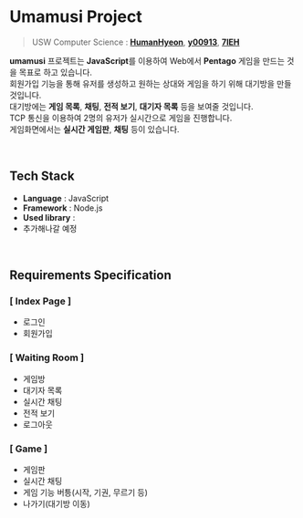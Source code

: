 #   Umamusi Project
> USW Computer Science : [**HumanHyeon**](https://github.com/HumanHyeon),  [**y00913**](https://github.com/y00913),  [**7IEH**](https://github.com/7IEH)

**umamusi** 프로젝트는 **JavaScript**를 이용하여 Web에서 **Pentago** 게임을 만드는 것을 목표로 하고 있습니다.    
회원가입 기능을 통해 유저를 생성하고 원하는 상대와 게임을 하기 위해 대기방을 만들 것입니다.   
대기방에는 **게임 목록**, **채팅**, **전적 보기**, **대기자 목록** 등을 보여줄 것입니다.    
TCP 통신을 이용하여 2명의 유저가 실시간으로 게임을 진행합니다.   
게임화면에서는 **실시간 게임판**, **채팅** 등이 있습니다.

<br/>   

## Tech Stack

 - **Language** : JavaScript
 - **Framework** : Node.js
 - **Used library** : 
 - 추가해나갈 예정

 <br/>
 
## Requirements Specification

### [ Index Page ]
 *  로그인
 *  회원가입
 
 ### [ Waiting Room ]
* 게임방
* 대기자 목록
* 실시간 채팅
* 전적 보기
* 로그아웃

### [ Game ]
* 게임판
* 실시간 채팅
* 게임 기능 버틍(시작, 기권, 무르기 등)
* 나가기(대기방 이동)
